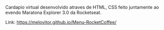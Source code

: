 Cardapio virtual desenvolvido atraves de HTML, CSS feito juntamente ao evendo Maratona Explorer 3.0 da Rocketseat.

Link:  https://melovitor.github.io/Menu-RocketCoffee/
